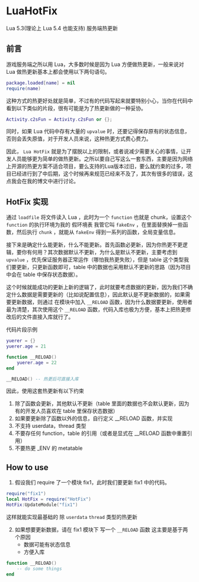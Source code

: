 # LuaHotFix
Lua 5.3(理论上 Lua 5.4 也能支持) 服务端热更新

## 前言

游戏服务端之所以用 Lua，大多数时候是因为 Lua 方便做热更新，一般来说对 Lua 做热更新基本上都会使用以下两句语句。

```lua
package.loaded[name] = nil
require(name)
```

这种方式的热更好处就是简单，不过有的代码写起来就要特别小心，当你在代码中看到以下类似的片段，很有可能是为了热更新做的一种妥协。

```lua
Activity.c2sFun = Activity.c2sFun or {};
```

同时，如果 Lua 代码中存有大量的 `upvalue` 时，还要记得保存原有的状态信息，否则会丢失原值，对于开发人员来说，这种热更方式费心费力。

因此， `Lua HotFix` 就是为了摆脱以上的限制，或者说减少需要关心的事情，让开发人员能够更为简单的做热更新。之所以要自己写这么一套东西，主要是因为网络上开源的热更方案不适合项目，要么支持的Lua版本过旧，要么就约束的过多，项目已经进行到了中后期，这个时候再来规范已经来不及了，其次有很多的错误，这点我会在我的博文中进行讨论。

## HotFix 实现

通过 `loadfile` 将文件读入 Lua ，此时为一个 `function` 也就是 chunk，设置这个 `function` 的执行环境为我的 假环境表 我管它叫 `fakeEnv` ，在里面替换掉一些函数，然后执行 `chunk` ，就能从 `fakeEnv` 得到一系列的函数，全局变量信息。

接下来是确定什么能更新，什么不能更新。首先函数必更新，因为你热更不更逻辑，要你有何用？其次数据默认不更新，为什么是默认不更新，主要考虑到 `upvalue` ，优先保证服务器正常运作（哪怕我热更失败），但是 table 这个类型我们要更新，只更新函数即可，table 中的数据也采用默认不更新的思路（因为项目中会在 table 中保存状态数据）。

这个时候就能成功的更新上新的逻辑了，此时就要考虑数据的更新，因为我们不确定什么数据是需要更新的（比如说配置信息），因此默认是不更新数据的，如果需要更新数据，则通过 在模块中加入 `__RELOAD` 函数，因为什么数据要更新，使用者最为清楚，其次使用这个 `__RELOAD` 函数，代码入库也极为方便，基本上把热更修改后的文件直接入库就行了。

代码片段示例

```lua
yuerer = {}
yuerer.age = 21

function __RELOAD()
	yuerer.age = 22
end

__RELOAD() -- 热更后可直接入库
```


因此，使用这套热更新有以下约束

1. 除了函数会更新，其他默认不更新（table 里面的数据也不会默认更新，因为有的开发人员喜欢在 table 里保存状态数据）
2. 如果要更新除了函数以外的信息，自行定义 __RELOAD 函数，并实现
3. 不支持 userdata，thread 类型 
4. 不要存任何 function，table 的引用（或者是显式在 __RELOAD 函数中重置引用）
5. 不要热更 _ENV 的 metatable


## How to use

1. 假设我们 require 了一个模块 fix1，此时我们要更新 fix1 中的代码。

```Lua
require("fix1")
local HotFix = require("HotFix")
HotFix:UpdateModule("fix1")
```

这样就能实现最基础的 除 `userdata` `thread` 类型的热更新


2. 如果想要更新数据，请在 fix1 模块下 写一个 `__RELOAD` 函数
这主要是基于两个原因
    * 数据可能有状态信息
    * 方便入库

```Lua
function __RELOAD()
    -- do some things
end
```

